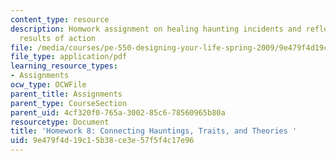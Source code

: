 ```yaml
---
content_type: resource
description: Homwork assignment on healing haunting incidents and reflecting on the
  results of action
file: /media/courses/pe-550-designing-your-life-spring-2009/9e479f4d19c15b38ce3e57f5f4c17e96_MITPE_550iap09_s09_assn08.pdf
file_type: application/pdf
learning_resource_types:
- Assignments
ocw_type: OCWFile
parent_title: Assignments
parent_type: CourseSection
parent_uid: 4cf320f0-765a-3002-85c6-78560965b80a
resourcetype: Document
title: 'Homework 8: Connecting Hauntings, Traits, and Theories '
uid: 9e479f4d-19c1-5b38-ce3e-57f5f4c17e96
---
```

